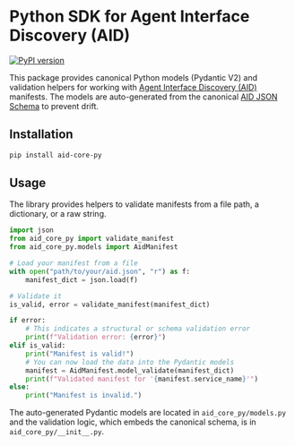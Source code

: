 # Python SDK for Agent Interface Discovery (AID)

[![PyPI version](https://badge.fury.io/py/aid-core-py.svg)](https://badge.fury.io/py/aid-core-py)

This package provides canonical Python models (Pydantic V2) and validation helpers for working with [Agent Interface Discovery (AID)](https://github.com/agentcommunity/AgentInterfaceDiscovery) manifests. The models are auto-generated from the canonical [AID JSON Schema](https://github.com/agentcommunity/AgentInterfaceDiscovery/blob/main/packages/aid-schema/aid.schema.json) to prevent drift.

## Installation

```sh
pip install aid-core-py
```

## Usage

The library provides helpers to validate manifests from a file path, a dictionary, or a raw string.

```python
import json
from aid_core_py import validate_manifest
from aid_core_py.models import AidManifest

# Load your manifest from a file
with open("path/to/your/aid.json", "r") as f:
    manifest_dict = json.load(f)

# Validate it
is_valid, error = validate_manifest(manifest_dict)

if error:
    # This indicates a structural or schema validation error
    print(f"Validation error: {error}")
elif is_valid:
    print("Manifest is valid!")
    # You can now load the data into the Pydantic models
    manifest = AidManifest.model_validate(manifest_dict)
    print(f"Validated manifest for '{manifest.service_name}'")
else:
    print("Manifest is invalid.")

```

The auto-generated Pydantic models are located in `aid_core_py/models.py` and the validation logic, which embeds the canonical schema, is in `aid_core_py/__init__.py`. 